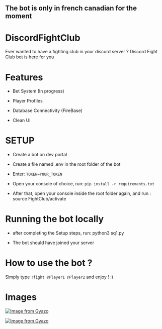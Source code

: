 
**The bot is only in french canadian for the moment**
---
# DiscordFightClub
Ever wanted to have a fighting club in your discord server ? Discord Fight Club bot is here for you


# Features

* Bet System (In progress)

* Player Profiles

* Database Connectivity (FireBase)

* Clean UI


# SETUP

* Create a bot on dev portal

* Create a file named .env in the root folder of the bot

* Enter: ```TOKEN=YOUR_TOKEN```

* Open your console of choice, run: ```pip install -r requirements.txt```

* After that, open your console inside the root folder again, and run : source FightClub/activate

# Running the bot locally

* after completing the Setup steps, run: python3 sq1.py

* The bot should have joined your server

# How to use the bot ?

Simply type ```!fight @Player1 @Player2``` and enjoy ! :)

# Images

[![Image from Gyazo](https://i.gyazo.com/ba77d501d097b034a045f5c64ee680d8.png)](https://gyazo.com/ba77d501d097b034a045f5c64ee680d8)

[![Image from Gyazo](https://i.gyazo.com/b4c2346d491456253cc6606fdadad70a.png)](https://gyazo.com/b4c2346d491456253cc6606fdadad70a)
